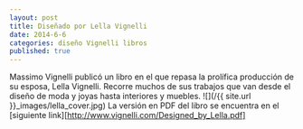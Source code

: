 ```yaml
---
layout: post
title: Diseñado por Lella Vignelli
date: 2014-6-6
categories: diseño Vignelli libros
published: true
---
```


Massimo Vignelli publicó un libro en el que repasa la prolífica producción de su esposa, Lella Vignelli. Recorre muchos de sus trabajos que van desde el diseño de moda y joyas hasta interiores y muebles.
![](/{{ site.url }}_images/lella_cover.jpg)
La versión en PDF del libro se encuentra en el [siguiente link][http://www.vignelli.com/Designed_by_Lella.pdf]
